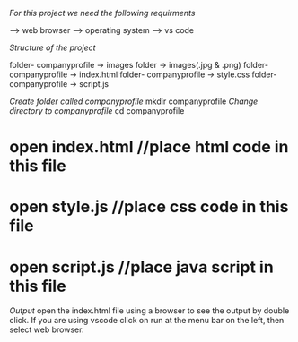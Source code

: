 *For this project we need the following requirments*
  
--> web browser
--> operating system
--> vs code

*Structure of the project*

folder- companyprofile -> images folder -> images(.jpg & .png) 
folder- companyprofile -> index.html
folder- companyprofile -> style.css
folder- companyprofile -> script.js

*Create folder called companyprofile*
mkdir companyprofile
*Change directory to companyprofile*
cd companyprofile

# open index.html //place html code in this file
# open style.js //place css code in this file
# open script.js //place java script in this file


*Output*
 open the index.html file using a browser to see the output by double click.
If you are using vscode click on run at the menu bar on the left, then select web browser.
